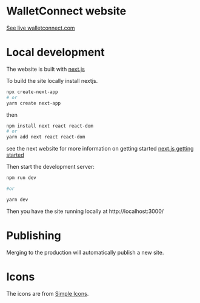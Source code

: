 # WalletConnect website

[See live walletconnect.com](https://walletconnect.com)

# Local development

The website is built with [next.js](https://nextjs.org/)

To build the site locally install nextjs.

```sh
npx create-next-app
# or
yarn create next-app
```

then

```sh
npm install next react react-dom
# or
yarn add next react react-dom
```

see the next website for more information on getting started [next.js getting started](https://nextjs.org/docs/getting-started)

Then start the development server:

```sh
npm run dev

#or

yarn dev
```

Then you have the site running locally at http://localhost:3000/

# Publishing

Merging to the production will automatically publish a new site.

# Icons

The icons are from [Simple Icons](https://simpleicons.org/).
